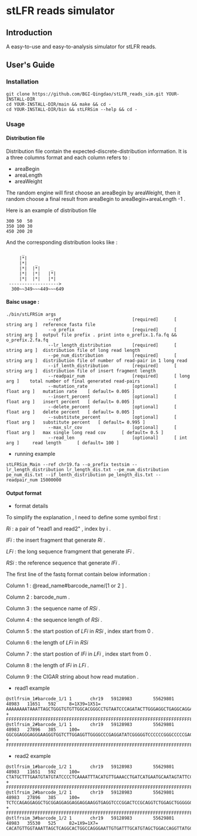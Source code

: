 # stLFR reads simulator

## Introduction

A easy-to-use and easy-to-analysis simulator for stLFR reads.

## User's Guide

### Installation

```
git clone https://github.com/BGI-Qingdao/stLFR_reads_sim.git YOUR-INSTALL-DIR
cd YOUR-INSTALL-DIR/main && make && cd -
cd YOUR-INSTALL-DIR/bin && stLFRSim --help && cd -
```

### Usage

#### Distribution file 

Distribution file contain the expected-discrete-distribution information.
It is a three columns format and each column refers to :

* areaBegin
* areaLength
* areaWeight

The random engine will first choose an areaBegin by areaWeight, then it random choose a final result from areaBegin to areaBegin+areaLength -1 .


Here is an example of distribution file

```
300 50  50
350 100 30
450 200 20
```
And the corresponding distribution looks like :

```
      _
     |*|
     |*|   _
     |*|  |*|    _
     |*|  |*|   |*|
     |*|  |*|   |*|
 ------------------->
  300~~349~~~449~~~649
```

#### Baisc usage :

```
./bin/stLFRSim args 
                --ref                           [required]      [ string arg ]  reference fasta file
                --o_prefix                      [required]      [ string arg ]  output file prefix . print into o_prefix.1.fa.fq && o_prefix.2.fa.fq
                --lr_length_distribution        [required]      [ string arg ]  distribution file of long read length
                --pe_num_distribution           [required]      [ string arg ]  distribution file of number of read-pair in 1 long read
                --if_lenth_distribution         [required]      [ string arg ]  distribution file of insert fragment length
                --readpair_num                  [required]      [ long arg ]    total number of final generated read-pairs
                --mutation_rate                 [optional]      [ float arg ]   mutation rate    [ default= 0.005 ]
                --insert_percent                [optional]      [ float arg ]   insert percent   [ default= 0.005 ]
                --delete_percent                [optional]      [ float arg ]   delete percent   [ default= 0.005 ]
                --substitute_percent            [optional]      [ float arg ]   substitute percent   [ default= 0.995 ]
                --max_slr_cov                   [optional]      [ float arg ]   max single long read cov      [ default= 0.5 ]
                --read_len                      [optional]      [ int arg ]     read length      [ default= 100 ]
```

- running example

```
stLFRSim_Main --ref chr19.fa --o_prefix testsim --lr_length_distribution lr_length_dis.txt --pe_num_distribution pe_num_dis.txt --if_lenth_distribution pe_length_dis.txt --readpair_num 15000000 
```

#### Output format

- format details

To simplify the explanation , I need to define some symbol first :

*Ri* : a pair of "read1 and read2" , index by i .

*IFi* : the insert fragment that generate *Ri* .

*LFi* : the long sequence framgment that generate *IFi* .

*RSi* : the reference sequence that generate *IFi* .


The first line of the fastq format contain below information :


Column 1 : @read_name#barcode_name/[1 or 2 ] .

Column 2 : barcode_num .

Column 3 : the sequence name of *RSi* .

Column 4 : the sequence length of *RSi* .

Column 5 : the start postion of *LFi* in *RSi* , index start from 0 .

Column 6 : the length of *LFi* in *RSi* 

Column 7 : the start postion of *IFi* in *LFi* , index start from 0 .

Column 8 : the length of *IFi* in *LFi*  .

Column 9 : the CIGAR string about how read mutation .


- read1 example 

```
@stlfrsim_1#barcode_1/1 1       chr19   59128983        55629801        48983   11651   592     8=1X39=1X51=
AAAAAAAATAAATTAGCTGGGTGTGTTGGCACGGGCCTGTAATCCCAGATACTTGGGAGGCTGAGGCAGGAGAATCGCTTGAACCAGGGAGTGGGAGCTT
+
FFFFFFFFFFFFFFFFFFFFFFFFFFFFFFFFFFFFFFFFFFFFFFFFFFFFFFFFFFFFFFFFFFFFFFFFFFFFFFFFFFFFFFFFFFFFFFFFFFFF
@stlfrsim_2#barcode_1/1 1       chr19   59128983        55629801        48983   27896   385     100=
GGCGGAGGGAGGGAAGGGTGGTCTTGGAGGTTGGGGCCCGAGGATATCGGGGGTCCCCCCGGGCCCCCGACATCGGTCTCGGGAAGCGAAGCAGCCGCGG
+
FFFFFFFFFFFFFFFFFFFFFFFFFFFFFFFFFFFFFFFFFFFFFFFFFFFFFFFFFFFFFFFFFFFFFFFFFFFFFFFFFFFFFFFFFFFFFFFFFFFF

```

- read2 example

```
@stlfrsim_1#barcode_1/2 1       chr19   59128983        55629801        48983   11651   592     100=
CTATGCTTTGAATGTATGTATCCCCTCAAAATTTACATGTTGAAACCTGATCATGAATGCAATAGTATTCCACGGGACTTTAGGAGGTGACTAGGTCATG
+
FFFFFFFFFFFFFFFFFFFFFFFFFFFFFFFFFFFFFFFFFFFFFFFFFFFFFFFFFFFFFFFFFFFFFFFFFFFFFFFFFFFFFFFFFFFFFFFFFFFF
@stlfrsim_2#barcode_1/2 1       chr19   59128983        55629801        48983   27896   385     100=
TCTCCAGAGGAGGCTGCGGAGGAGGAGGAGGAAGGTGAGGTCCCGGACTCCGCAGGTCTGGAGCTGGGGGGTGGGGGGGCGGGGACGCTGGGCCCGGGAG
+
FFFFFFFFFFFFFFFFFFFFFFFFFFFFFFFFFFFFFFFFFFFFFFFFFFFFFFFFFFFFFFFFFFFFFFFFFFFFFFFFFFFFFFFFFFFFFFFFFFFF
@stlfrsim_3#barcode_1/2 1       chr19   59128983        55629801        48983   35530   525     82=1X9=1X7=
CACATGTTGGTAAATTAGCTCAGGCACTGGCCAGGGAATTGTGATTTGCATGTAGCTGGACCAGGTTATGCCAGTGGTTTTGCGAGGTGAGGTTGGAGCA

```

